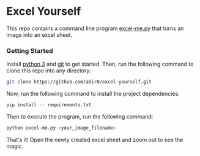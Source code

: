Excel Yourself
==============

This repo contains a command line program [excel-me.py](./excel-me.py) that turns an image into an excel sheet.

### Getting Started

Install [python 3](https://www.python.org/downloads/) and [git](https://git-scm.com/) to get started. Then, run the following command to clone this repo into any directory:

```bash
git clone https://github.com/abir0/excel-yourself.git
```

Now, run the following command to install the project dependencies:

```bash
pip install -r requirements.txt
```

Then to execute the program, run the following command:

```bash
python excel-me.py <your_image_filename>
```

That's it! Open the newly created excel sheet and zoom out to see the magic.
